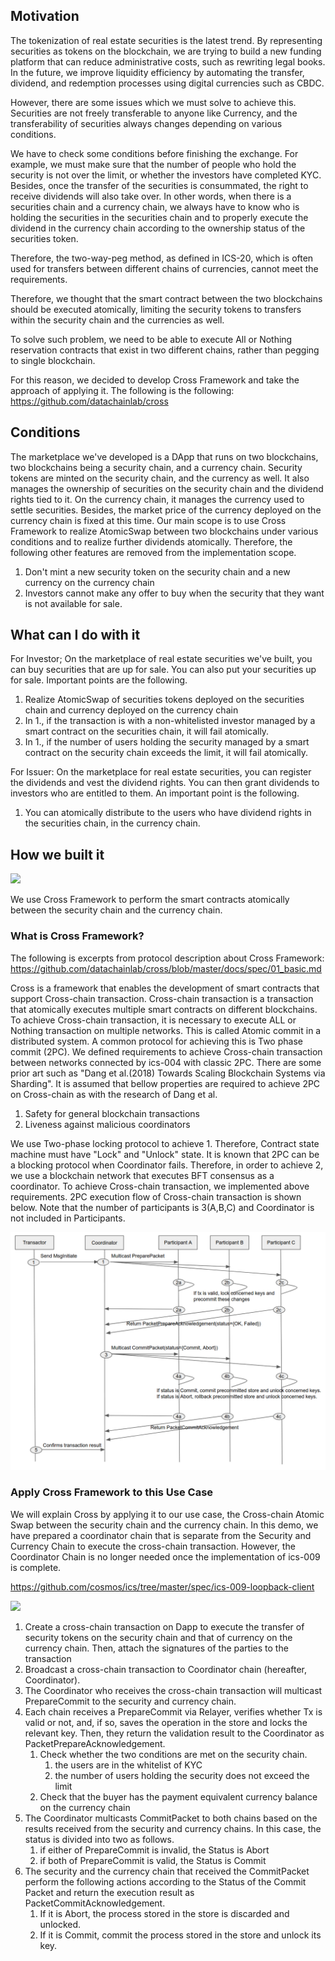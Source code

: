 ## Motivation

The tokenization of real estate securities is the latest trend. By representing securities as tokens on the blockchain, we are trying to build a new funding platform that can reduce administrative costs, such as rewriting legal books. In the future, we improve liquidity efficiency by automating the transfer, dividend, and redemption processes using digital currencies such as CBDC.

However, there are some issues which we must solve to achieve this. Securities are not freely transferable to anyone like Currency, and the transferability of securities always changes depending on various conditions.

We have to check some conditions before finishing the exchange.
For example, we must make sure that the number of people who hold the security is not over the limit, or whether the investors have completed KYC. Besides, once the transfer of the securities is consummated, the right to receive dividends will also take over. In other words, when there is a securities chain and a currency chain, we always have to know who is holding the securities in the securities chain and to properly execute the dividend in the currency chain according to the ownership status of the securities token.

Therefore, the two-way-peg method, as defined in ICS-20, which is often used for transfers between different chains of currencies, cannot meet the requirements.

Therefore, we thought that the smart contract between the two blockchains should be executed atomically, limiting the security tokens to transfers within the security chain and the currencies as well.

To solve such problem, we need to be able to execute All or Nothing reservation contracts that exist in two different chains, rather than pegging to single blockchain.

For this reason, we decided to develop Cross Framework and take the approach of applying it.
The following is the following: https://github.com/datachainlab/cross

## Conditions

The marketplace we've developed is a DApp that runs on two blockchains, two blockchains being a security chain, and a currency chain. Security tokens are minted on the security chain, and the currency as well.
It also manages the ownership of securities on the security chain and the dividend rights tied to it.
On the currency chain, it manages the currency used to settle securities.
Besides, the market price of the currency deployed on the currency chain is fixed at this time.
Our main scope is to use Cross Framework to realize AtomicSwap between two blockchains under various conditions and to realize further dividends atomically.
Therefore, the following other features are removed from the implementation scope.

1. Don't mint a new security token on the security chain and a new currency on the currency chain
2. Investors cannot make any offer to buy when the security that they want is not available for sale.


## What can I do with it

For Investor;
On the marketplace of real estate securities we've built, you can buy securities that are up for sale. You can also put your securities up for sale.
Important points are the following.


1. Realize AtomicSwap of securities tokens deployed on the securities chain and currency deployed on the currency chain
2. In 1., if the transaction is with a non-whitelisted investor managed by a smart contract on the securities chain, it will fail atomically. 
3. In 1., if the number of users holding the security managed by a smart contract on the security chain exceeds the limit, it will fail atomically.

For Issuer:
On the marketplace for real estate securities, you can register the dividends and vest the dividend rights. You can then grant dividends to investors who are entitled to them.
An important point is the following.


1. You can atomically distribute to the users who have dividend rights in the securities chain, in the currency chain.


## How we built it


![](https://paper-attachments.dropbox.com/s_0F6DCD9685A7E550C85AE36247CF7CA12491C4098A16C1FA21E01D92F5F393C2_1589170509476_pattern2.png)


We use Cross Framework to perform the smart contracts atomically between the security chain and the currency chain.

### What is Cross Framework?

The following is excerpts from protocol description about Cross Framework:
https://github.com/datachainlab/cross/blob/master/docs/spec/01_basic.md


Cross is a framework that enables the development of smart contracts that support Cross-chain transaction. Cross-chain transaction is a transaction that atomically executes multiple smart contracts on different blockchains.
To achieve Cross-chain transaction, it is necessary to execute ALL or Nothing transaction on multiple networks. This is called Atomic commit in a distributed system. A common protocol for achieving this is Two phase commit (2PC).
We defined requirements to achieve Cross-chain transaction between networks connected by ics-004 with classic 2PC. There are some prior art such as "Dang et al.(2018) Towards Scaling Blockchain Systems via Sharding". It is assumed that bellow properties are required to achieve 2PC on Cross-chain as with the research of Dang et al.

1. Safety for general blockchain transactions
2. Liveness against malicious coordinators

We use Two-phase locking protocol to achieve 1. Therefore, Contract state machine must have "Lock" and "Unlock" state.
It is known that 2PC can be a blocking protocol when Coordinator fails. Therefore, in order to achieve 2, we use a blockchain network that executes BFT consensus as a coordinator.
To achieve Cross-chain transaction, we implemented above requirements. 2PC execution flow of Cross-chain transaction is shown below. Note that the number of participants is 3(A,B,C) and Coordinator is not included in Participants.


![packet-flow.png](https://github.com/datachainlab/cross/blob/master/docs/images/packet-flow.png?raw=true)


### Apply Cross Framework to this Use Case

We will explain Cross by applying it to our use case, the Cross-chain Atomic Swap between the security chain and the currency chain.
In this demo, we have prepared a coordinator chain that is separate from the Security and Currency Chain to execute the cross-chain transaction. However, the Coordinator Chain is no longer needed once the implementation of ics-009 is complete.

https://github.com/cosmos/ics/tree/master/spec/ics-009-loopback-client

![](https://paper-attachments.dropbox.com/s_0F6DCD9685A7E550C85AE36247CF7CA12491C4098A16C1FA21E01D92F5F393C2_1589170870374_workflow.png)



1. Create a cross-chain transaction on Dapp to execute the transfer of security tokens on the security chain and that of currency on the currency chain. Then, attach the signatures of the parties to the transaction
2. Broadcast a cross-chain transaction to Coordinator chain (hereafter, Coordinator).
3. The Coordinator who receives the cross-chain transaction will multicast PrepareCommit to the security and currency chain.
4. Each chain receives a PrepareCommit via Relayer, verifies whether Tx is valid or not, and, if so, saves the operation in the store and locks the relevant key. Then, they return the validation result to the Coordinator as PacketPrepareAcknowledgement.
    1. Check whether the two conditions are met on the security chain.
        1. the users are in the whitelist of KYC
        2. the number of users holding the security does not exceed the limit
    2. Check that the buyer has the payment equivalent currency balance on the currency chain
5. The Coordinator multicasts CommitPacket to both chains based on the results received from the security and currency chains. In this case, the status is divided into two as follows.
    1. if either of PrepareCommit is invalid, the Status is Abort
    2. if both of PrepareCommit is valid, the Status is Commit
6. The security and the currency chain that received the CommitPacket perform the following actions according to the Status of the Commit Packet and return the execution result as PacketCommitAcknowledgement.
    1. If it is Abort, the process stored in the store is discarded and unlocked.
    2. If it is Commit, commit the process stored in the store and unlock its key.
